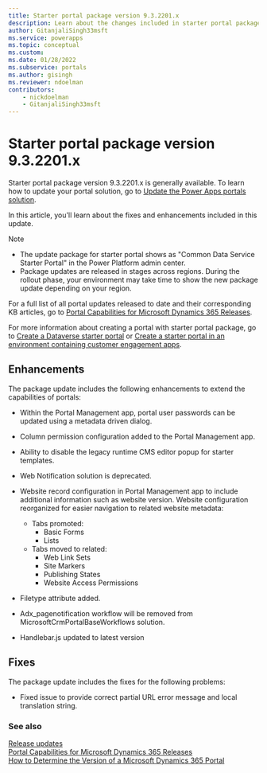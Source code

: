 ```yaml
---
title: Starter portal package version 9.3.2201.x
description: Learn about the changes included in starter portal package version 9.3.2201, including problem fixes and enhancements to extend the capabilities of portals.
author: GitanjaliSingh33msft
ms.service: powerapps
ms.topic: conceptual
ms.custom: 
ms.date: 01/28/2022
ms.subservice: portals
ms.author: gisingh
ms.reviewer: ndoelman
contributors:
    - nickdoelman
    - GitanjaliSingh33msft
---
```


# Starter portal package version 9.3.2201.x

Starter portal package version 9.3.2201.x is generally available. To learn how to update your portal solution, go to [Update the Power Apps portals solution](../admin/update-portal-solution.md).

In this article, you'll learn about the fixes and enhancements included in this update.

> [!NOTE]
> - The update package for starter portal shows as "Common Data Service Starter Portal" in the Power Platform admin center.
> - Package updates are released in stages across regions. During the rollout phase, your environment may take time to show the new package update depending on your region.

For a full list of all portal updates released to date and their corresponding KB articles, go to [Portal Capabilities for Microsoft Dynamics 365 Releases](https://support.microsoft.com/topic/portal-capabilities-for-microsoft-dynamics-365-releases-81f5fcc9-ef72-8b2e-5b4b-29e9840fb5c4).

For more information about creating a portal with starter portal package, go to [Create a Dataverse starter portal](../create-portal.md) or [Create a starter portal in an environment containing customer engagement apps](../create-dynamics-portal.md).

## Enhancements

The package update includes the following enhancements to extend the capabilities of portals:

- Within the Portal Management app, portal user passwords can be updated using a metadata driven dialog.

- Column permission configuration added to the Portal Management app.

- Ability to disable the legacy runtime CMS editor popup for starter templates.

- Web Notification solution is deprecated.

- Website record configuration in Portal Management app to include additional information such as website version. Website configuration reorganized for easier navigation to related website metadata:
    - Tabs promoted:
        - Basic Forms
        - Lists
    - Tabs moved to related:
        - Web Link Sets
        - Site Markers
        - Publishing States
        - Website Access Permissions

- Filetype attribute added.

- Adx_pagenotification workflow will be removed from MicrosoftCrmPortalBaseWorkflows solution.

- Handlebar.js updated to latest version

## Fixes

The package update includes the fixes for the following problems:

- Fixed issue to provide correct partial URL error message and local translation string.

### See also

[Release updates](../release-updates.md) <br>
[Portal Capabilities for Microsoft Dynamics 365 Releases](https://support.microsoft.com/topic/portal-capabilities-for-microsoft-dynamics-365-releases-81f5fcc9-ef72-8b2e-5b4b-29e9840fb5c4) <br>
[How to Determine the Version of a Microsoft Dynamics 365 Portal](https://support.microsoft.com/topic/how-to-determine-the-version-of-a-microsoft-dynamics-365-portal-d2400fdc-b1dd-597b-feab-87abc805325e)
